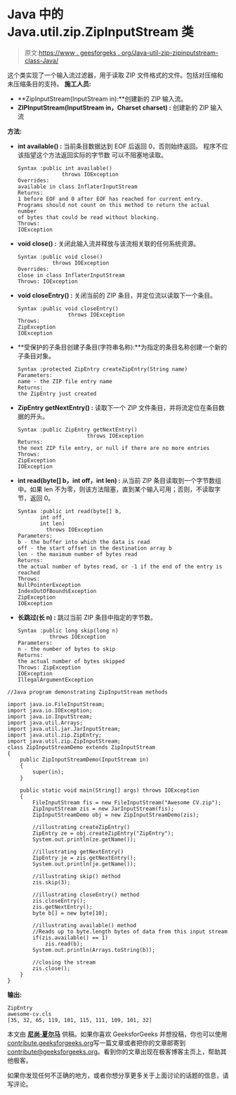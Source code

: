 # Java 中的 Java.util.zip.ZipInputStream 类

> 原文:[https://www . geesforgeks . org/Java-util-zip-zipinputstream-class-Java/](https://www.geeksforgeeks.org/java-util-zip-zipinputstream-class-java/)

这个类实现了一个输入流过滤器，用于读取 ZIP 文件格式的文件。包括对压缩和未压缩条目的支持。
**施工人员:**

*   **ZipInputStream(InputStream in):**创建新的 ZIP 输入流。
*   **ZIPInputStream(InputStream in，Charset charset) :** 创建新的 ZIP 输入流

**方法:**

*   **int available() :** 当前条目数据达到 EOF 后返回 0，否则始终返回。
    程序不应该指望这个方法返回实际的字节数
    可以不阻塞地读取。

    ```
    Syntax :public int available()
                  throws IOException
    Overrides:
    available in class InflaterInputStream
    Returns:
    1 before EOF and 0 after EOF has reached for current entry. 
    Programs should not count on this method to return the actual number 
    of bytes that could be read without blocking.
    Throws:
    IOException 
    ```

*   **void close() :** 关闭此输入流并释放与该流相关联的任何系统资源。

    ```
    Syntax :public void close()
               throws IOException
    Overrides:
    close in class InflaterInputStream
    Throws: IOException
    ```

*   **void closeEntry() :** 关闭当前的 ZIP 条目，并定位流以读取下一个条目。

    ```
    Syntax :public void closeEntry()
                    throws IOException
    Throws:
    ZipException 
    IOException 
    ```

*   **受保护的子条目创建子条目(字符串名称):**为指定的条目名称创建一个新的子条目对象。

    ```
    Syntax :protected ZipEntry createZipEntry(String name)
    Parameters:
    name - the ZIP file entry name
    Returns:
    the ZipEntry just created
    ```

*   **ZipEntry getNextEntry() :** 读取下一个 ZIP 文件条目，并将流定位在条目数据的开头。

    ```
    Syntax :public ZipEntry getNextEntry()
                          throws IOException
    Returns:
    the next ZIP file entry, or null if there are no more entries
    Throws:
    ZipException 
    IOException 
    ```

*   **int read(byte[] b，int off，int len) :** 从当前 ZIP 条目读取到一个字节数组中。如果 len 不为零，则该方法阻塞，直到某个输入可用；否则，不读取字节，返回 0。

    ```
    Syntax :public int read(byte[] b,
           int off,
           int len)
             throws IOException
    Parameters:
    b - the buffer into which the data is read
    off - the start offset in the destination array b
    len - the maximum number of bytes read
    Returns:
    the actual number of bytes read, or -1 if the end of the entry is reached
    Throws:
    NullPointerException 
    IndexOutOfBoundsException 
    ZipException 
    IOException
    ```

*   **长跳过(长 n) :** 跳过当前 ZIP 条目中指定的字节数。

    ```
    Syntax :public long skip(long n)
              throws IOException
    Parameters:
    n - the number of bytes to skip
    Returns:
    the actual number of bytes skipped
    Throws: ZipException
    IOException
    IllegalArgumentException 
    ```

```
//Java program demonstrating ZipInputStream methods

import java.io.FileInputStream;
import java.io.IOException;
import java.io.InputStream;
import java.util.Arrays;
import java.util.jar.JarInputStream;
import java.util.zip.ZipEntry;
import java.util.zip.ZipInputStream;
class ZipInputStreamDemo extends ZipInputStream
{
    public ZipInputStreamDemo(InputStream in) 
    {
        super(in);
    }

    public static void main(String[] args) throws IOException
    {
        FileInputStream fis = new FileInputStream("Awesome CV.zip");
        ZipInputStream zis = new JarInputStream(fis);
        ZipInputStreamDemo obj = new ZipInputStreamDemo(zis);

        //illustrating createZipEntry()
        ZipEntry ze = obj.createZipEntry("ZipEntry");
        System.out.println(ze.getName());

        //illustrating getNextEntry()
        ZipEntry je = zis.getNextEntry();
        System.out.println(je.getName());

        //illustrating skip() method
        zis.skip(3);

        //illustrating closeEntry() method
        zis.closeEntry();
        zis.getNextEntry();
        byte b[] = new byte[10];

        //illustrating available() method
        //Reads up to byte.length bytes of data from this input stream
        if(zis.available() == 1)
            zis.read(b);
        System.out.println(Arrays.toString(b));

        //closing the stream
        zis.close();
    }
}
```

**输出:**

```
ZipEntry
awesome-cv.cls
[35, 32, 65, 119, 101, 115, 111, 109, 101, 32]

```

本文由 **[尼尚·夏尔马](https://www.facebook.com/ChippingEye2766)** 供稿。如果你喜欢 GeeksforGeeks 并想投稿，你也可以使用[contribute.geeksforgeeks.org](http://www.contribute.geeksforgeeks.org)写一篇文章或者把你的文章邮寄到 contribute@geeksforgeeks.org。看到你的文章出现在极客博客主页上，帮助其他极客。

如果你发现任何不正确的地方，或者你想分享更多关于上面讨论的话题的信息，请写评论。
